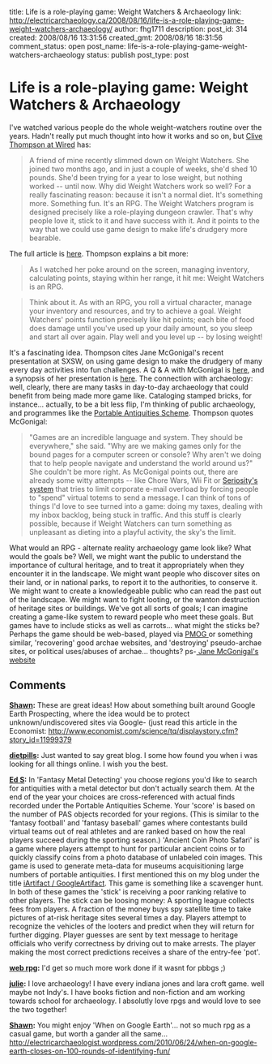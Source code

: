 title: Life is a role-playing game: Weight Watchers & Archaeology
link: http://electricarchaeology.ca/2008/08/16/life-is-a-role-playing-game-weight-watchers-archaeology/
author: fhg1711
description: 
post_id: 314
created: 2008/08/16 13:31:56
created_gmt: 2008/08/16 18:31:56
comment_status: open
post_name: life-is-a-role-playing-game-weight-watchers-archaeology
status: publish
post_type: post

# Life is a role-playing game: Weight Watchers & Archaeology

I've watched various people do the whole weight-watchers routine over the years. Hadn't really put much thought into how it works and so on, but [Clive Thompson at Wired](http://www.wired.com/gaming/virtualworlds/commentary/games/2008/08/gamesfrontiers_0811) has: 

> A friend of mine recently slimmed down on Weight Watchers. She joined two months ago, and in just a couple of weeks, she'd shed 10 pounds. She'd been trying for a year to lose weight, but nothing worked -- until now. Why did Weight Watchers work so well? For a really fascinating reason: because it isn't a normal diet. It's something more. Something fun. It's an RPG. The Weight Watchers program is designed precisely like a role-playing dungeon crawler. That's why people love it, stick to it and have success with it. And it points to the way that we could use game design to make life's drudgery more bearable.

The full article is [here](http://www.wired.com/gaming/virtualworlds/commentary/games/2008/08/gamesfrontiers_0811). Thompson explains a bit more: 

> As I watched her poke around on the screen, managing inventory, calculating points, staying within her range, it hit me: Weight Watchers is an RPG.

> Think about it. As with an RPG, you roll a virtual character, manage your inventory and resources, and try to achieve a goal. Weight Watchers' points function precisely like hit points; each bite of food does damage until you've used up your daily amount, so you sleep and start all over again. Play well and you level up -- by losing weight!

It's a fascinating idea. Thompson cites Jane McGonigal's recent presentation at SXSW, on using game design to make the drudgery of many every day activities into fun challenges. A Q & A with McGonigal is [here](http://www.wired.com/gaming/virtualworlds/magazine/15-06/st_arg2), and a synopsis of her presentation is [here](http://danhon.com/2008/03/11/sxsw-2008-jane-mcgonigal-keynote/). The connection with archaeology: well, clearly, there are many tasks in day-to-day archaeology that could benefit from being made more game like. Cataloging stamped bricks, for instance... actually, to be a bit less flip, I'm thinking of public archaeology, and programmes like the [Portable Antiquities Scheme](http://www.finds.org.uk/). Thompson quotes McGonigal: 

> "Games are an incredible language and system. They should be everywhere," she said. "Why are we making games only for the bound pages for a computer screen or console? Why aren't we doing that to help people navigate and understand the world around us?" She couldn't be more right. As McGonigal points out, there are already some witty attempts -- like Chore Wars, Wii Fit or [Seriosity's system](http://www.seriosity.com/attent.html) that tries to limit corporate e-mail overload by forcing people to "spend" virtual totems to send a message. I can think of tons of things I'd love to see turned into a game: doing my taxes, dealing with my inbox backlog, being stuck in traffic. And this stuff is clearly possible, because if Weight Watchers can turn something as unpleasant as dieting into a playful activity, the sky's the limit.

What would an RPG - alternate reality archaeology game look like? What would the goals be? Well, we might want the public to understand the importance of cultural heritage, and to treat it appropriately when they encounter it in the landscape. We might want people who discover sites on their land, or in national parks, to report it to the authorities, to conserve it. We might want to create a knowledgeable public who can read the past out of the landscape. We might want to fight looting, or the wanton destruction of heritage sites or buildings. We've got all sorts of goals; I can imagine creating a game-like system to reward people who meet these goals. But games have to include sticks as well as carrots... what might the sticks be? Perhaps the game should be web-based, played via [PMOG ](http://pmog.com/)or something similar, 'recovering' good archae websites, and 'destroying' pseudo-archae sites, or political uses/abuses of archae... thoughts? ps-[ Jane McGonigal's website](http://www.avantgame.com/)

## Comments

**[Shawn](#1398 "2008-09-09 16:49:36"):** These are great ideas! How about something built around Google Earth Prospecting, where the idea would be to protect unknown/undiscovered sites via Google- (just read this article in the Economist: http://www.economist.com/science/tq/displaystory.cfm?story_id=11999379

**[dietpills](#1742 "2008-11-24 08:53:54"):** Just wanted to say great blog. I some how found you when i was looking for all things online. I wish you the best.

**[Ed S](#1308 "2008-08-28 14:27:44"):** In 'Fantasy Metal Detecting' you choose regions you'd like to search for antiquities with a metal detector but don't actually search them. At the end of the year your choices are cross-referenced with actual finds recorded under the Portable Antiquities Scheme. Your 'score' is based on the number of PAS objects recorded for your regions. (This is similar to the 'fantasy football' and 'fantasy baseball' games where contestants build virtual teams out of real athletes and are ranked based on how the real players succeed during the sporting season.) 'Ancient Coin Photo Safari' is a game where players attempt to hunt for particular ancient coins or to quickly classify coins from a photo database of unlabeled coin images. This game is used to generate meta-data for museums acquisitioning large numbers of portable antiquities. I first mentioned this on my blog under the title [iArtifact / GoogleArtifact](http://digitalhn.blogspot.com/2008/07/iartifact-googleartifact.html). This game is something like a scavenger hunt. In both of these games the 'stick' is receiving a poor ranking relative to other players. The stick can be loosing money: A sporting league collects fees from players. A fraction of the money buys spy satellite time to take pictures of at-risk heritage sites several times a day. Players attempt to recognize the vehicles of the looters and predict when they will return for further digging. Player guesses are sent by text message to heritage officials who verify correctness by driving out to make arrests. The player making the most correct predictions receives a share of the entry-fee 'pot'.

**[web rpg](#1953 "2009-03-29 09:29:56"):** I\'d get so much more work done if it wasnt for pbbgs ;)

**[julie](#2722 "2010-03-06 17:39:48"):** I love archaeology! I have every indiana jones and lara croft game. well maybe not Indy's. I have books fiction and non-fiction and am working towards school for archaeology. I absolutly love rpgs and would love to see the two together!

**[Shawn](#3493 "2010-07-23 13:10:02"):** You might enjoy 'When on Google Earth'... not so much rpg as a casual game, but worth a gander all the same... http://electricarchaeologist.wordpress.com/2010/06/24/when-on-google-earth-closes-on-100-rounds-of-identifying-fun/

